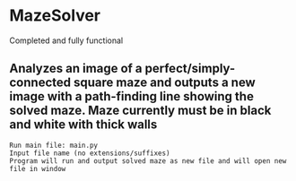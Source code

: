 # MazeSolver
Completed and fully functional

Analyzes an image of a perfect/simply-connected square maze and outputs a new image with a path-finding line showing the solved maze.
Maze currently must be in black and white with thick walls
-------------------------------------------------------------

    Run main file: main.py
    Input file name (no extensions/suffixes)
    Program will run and output solved maze as new file and will open new file in window
